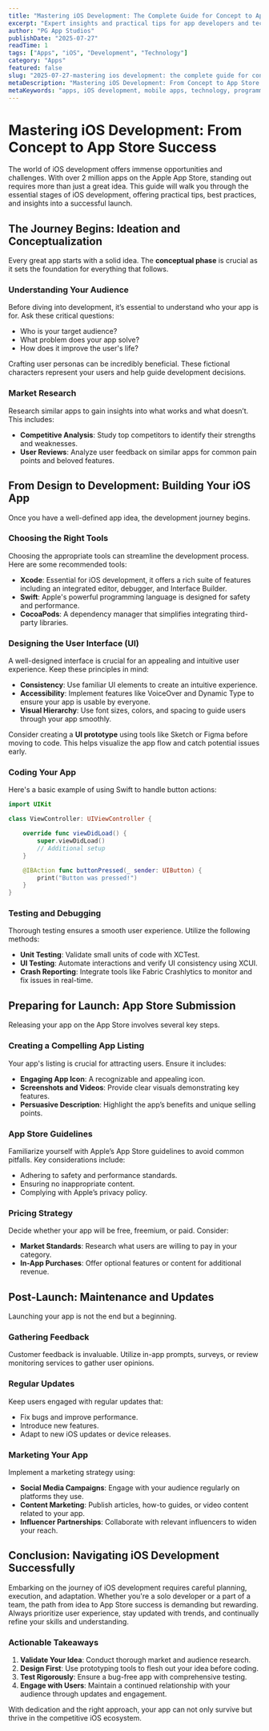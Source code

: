 ```yaml
---
title: "Mastering iOS Development: The Complete Guide for Concept to App Store Success"
excerpt: "Expert insights and practical tips for app developers and tech enthusiasts"
author: "PG App Studios"
publishDate: "2025-07-27"
readTime: 1
tags: ["Apps", "iOS", "Development", "Technology"]
category: "Apps"
featured: false
slug: "2025-07-27-mastering ios development: the complete guide for concept to app store success"
metaDescription: "Mastering iOS Development: From Concept to App Store Success offers a comprehensive guide to success...."
metaKeywords: "apps, iOS development, mobile apps, technology, programming"
---
```

# Mastering iOS Development: From Concept to App Store Success

The world of iOS development offers immense opportunities and challenges. With over 2 million apps on the Apple App Store, standing out requires more than just a great idea. This guide will walk you through the essential stages of iOS development, offering practical tips, best practices, and insights into a successful launch.

## The Journey Begins: Ideation and Conceptualization

Every great app starts with a solid idea. The **conceptual phase** is crucial as it sets the foundation for everything that follows.

### Understanding Your Audience

Before diving into development, it’s essential to understand who your app is for. Ask these critical questions:

- Who is your target audience?
- What problem does your app solve?
- How does it improve the user's life?

Crafting user personas can be incredibly beneficial. These fictional characters represent your users and help guide development decisions.

### Market Research

Research similar apps to gain insights into what works and what doesn’t. This includes:

- **Competitive Analysis**: Study top competitors to identify their strengths and weaknesses.
- **User Reviews**: Analyze user feedback on similar apps for common pain points and beloved features.

## From Design to Development: Building Your iOS App

Once you have a well-defined app idea, the development journey begins.

### Choosing the Right Tools

Choosing the appropriate tools can streamline the development process. Here are some recommended tools:

- **Xcode**: Essential for iOS development, it offers a rich suite of features including an integrated editor, debugger, and Interface Builder.
- **Swift**: Apple's powerful programming language is designed for safety and performance.
- **CocoaPods**: A dependency manager that simplifies integrating third-party libraries.

### Designing the User Interface (UI)

A well-designed interface is crucial for an appealing and intuitive user experience. Keep these principles in mind:

- **Consistency**: Use familiar UI elements to create an intuitive experience.
- **Accessibility**: Implement features like VoiceOver and Dynamic Type to ensure your app is usable by everyone.
- **Visual Hierarchy**: Use font sizes, colors, and spacing to guide users through your app smoothly.

Consider creating a **UI prototype** using tools like Sketch or Figma before moving to code. This helps visualize the app flow and catch potential issues early.

### Coding Your App

Here's a basic example of using Swift to handle button actions:

```swift
import UIKit

class ViewController: UIViewController {

    override func viewDidLoad() {
        super.viewDidLoad()
        // Additional setup
    }

    @IBAction func buttonPressed(_ sender: UIButton) {
        print("Button was pressed!")
    }
}
```

### Testing and Debugging

Thorough testing ensures a smooth user experience. Utilize the following methods:

- **Unit Testing**: Validate small units of code with XCTest.
- **UI Testing**: Automate interactions and verify UI consistency using XCUI.
- **Crash Reporting**: Integrate tools like Fabric Crashlytics to monitor and fix issues in real-time.

## Preparing for Launch: App Store Submission

Releasing your app on the App Store involves several key steps.

### Creating a Compelling App Listing

Your app's listing is crucial for attracting users. Ensure it includes:

- **Engaging App Icon**: A recognizable and appealing icon.
- **Screenshots and Videos**: Provide clear visuals demonstrating key features.
- **Persuasive Description**: Highlight the app’s benefits and unique selling points.

### App Store Guidelines

Familiarize yourself with Apple’s App Store guidelines to avoid common pitfalls. Key considerations include:

- Adhering to safety and performance standards.
- Ensuring no inappropriate content.
- Complying with Apple’s privacy policy.

### Pricing Strategy

Decide whether your app will be free, freemium, or paid. Consider:

- **Market Standards**: Research what users are willing to pay in your category.
- **In-App Purchases**: Offer optional features or content for additional revenue.

## Post-Launch: Maintenance and Updates

Launching your app is not the end but a beginning.

### Gathering Feedback

Customer feedback is invaluable. Utilize in-app prompts, surveys, or review monitoring services to gather user opinions.

### Regular Updates

Keep users engaged with regular updates that:

- Fix bugs and improve performance.
- Introduce new features.
- Adapt to new iOS updates or device releases.

### Marketing Your App

Implement a marketing strategy using:

- **Social Media Campaigns**: Engage with your audience regularly on platforms they use.
- **Content Marketing**: Publish articles, how-to guides, or video content related to your app.
- **Influencer Partnerships**: Collaborate with relevant influencers to widen your reach.

## Conclusion: Navigating iOS Development Successfully

Embarking on the journey of iOS development requires careful planning, execution, and adaptation. Whether you're a solo developer or a part of a team, the path from idea to App Store success is demanding but rewarding. Always prioritize user experience, stay updated with trends, and continually refine your skills and understanding.

### Actionable Takeaways

1. **Validate Your Idea**: Conduct thorough market and audience research.
2. **Design First**: Use prototyping tools to flesh out your idea before coding.
3. **Test Rigorously**: Ensure a bug-free app with comprehensive testing.
4. **Engage with Users**: Maintain a continued relationship with your audience through updates and engagement.

With dedication and the right approach, your app can not only survive but thrive in the competitive iOS ecosystem.